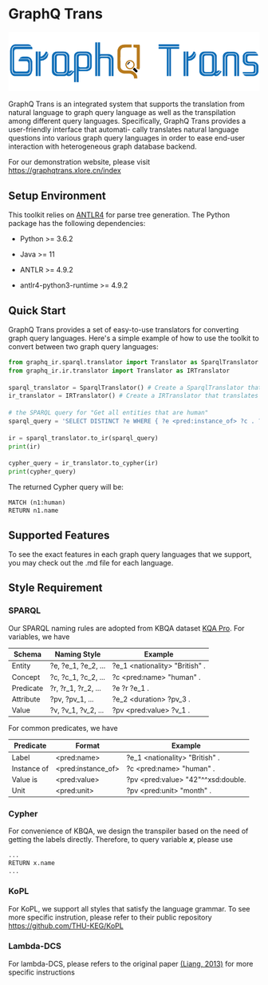 # GraphQ Trans

![Icon](./docs/imgs/icon.png)

<p> GraphQ Trans is an integrated system that supports the translation from natural language to graph query language as well as the transpilation among different query languages. Specifically, GraphQ Trans provides a user-friendly interface that automati- cally translates natural language questions  into various graph query languages in order to ease end-user interaction with heterogeneous graph database backend. </p>

For our demonstration website, please visit https://graphqtrans.xlore.cn/index

## Setup Environment

This toolkit relies on [ANTLR4](https://github.com/antlr/antlr4) for parse tree generation. The Python package has the following dependencies:

* Python >= 3.6.2

* Java >= 11

* ANTLR >= 4.9.2

* antlr4-python3-runtime >= 4.9.2

## Quick Start

GraphQ Trans provides a set of easy-to-use translators for converting graph query languages. Here's a simple example of how to use the toolkit to convert between two graph query languages:

```python
from graphq_ir.sparql.translator import Translator as SparqlTranslator
from graphq_ir.ir.translator import Translator as IRTranslator

sparql_translator = SparqlTranslator() # Create a SparqlTranslator that translates SPARQL to graphqIR
ir_translator = IRTranslator() # Create a IRTranslator that translates graphqIR to Cypher

# the SPARQL query for "Get all entities that are human"
sparql_query = 'SELECT DISTINCT ?e WHERE { ?e <pred:instance_of> ?c . ?c <pred:name> "human" } '

ir = sparql_translator.to_ir(sparql_query)
print(ir)

cypher_query = ir_translator.to_cypher(ir)
print(cypher_query) 
```

The returned Cypher query will be:

```cypher
MATCH (n1:human)
RETURN n1.name
```

## Supported Features
To see the exact features in each graph query languages that we support, you may check out the .md file for each language.

## Style Requirement
### SPARQL

Our SPARQL naming rules are adopted from KBQA dataset [KQA Pro](http://thukeg.gitee.io/kqa-pro/). For variables, we have

| Schema    | Naming Style        | Example                         |
|-----------|---------------------|---------------------------------|
| Entity    | ?e, ?e_1, ?e_2, ... | ?e_1 \<nationality> "British" . |
| Concept   | ?c, ?c_1, ?c_2, ... | ?c \<pred:name> "human" .       |
| Predicate | ?r, ?r_1, ?r_2, ... | ?e ?r ?e_1 .                    |
| Attribute | ?pv, ?pv_1, ...     | ?e_2 \<duration> ?pv_3 .        |
| Value     | ?v, ?v_1, ?v_2, ... | ?pv \<pred:value>  ?v_1 .       |

For common predicates, we have

| Predicate   | Format              | Example                             |
|-------------|---------------------|-------------------------------------|
| Label       | \<pred:name>        | ?e_1 \<nationality> "British" .     |
| Instance of | \<pred:instance_of> | ?c \<pred:name> "human" .           |
| Value is    | \<pred:value>       | ?pv \<pred:value> "42"^^xsd:double. |
| Unit        | \<pred:unit>        | ?pv \<pred:unit> "month" .          |

### Cypher
For convenience of KBQA, we design the transpiler based on the need of getting the labels directly. Therefore, to query variable _**x**_, please use

```cypher
...
RETURN x.name
...
```


### KoPL
For KoPL, we support all styles that satisfy the language grammar. To see more specific instrution, please refer to their public repository https://github.com/THU-KEG/KoPL

### Lambda-DCS
For lambda-DCS, please refers to the original paper [(Liang, 2013)](https://arxiv.org/abs/1309.4408) for more specific instructions
